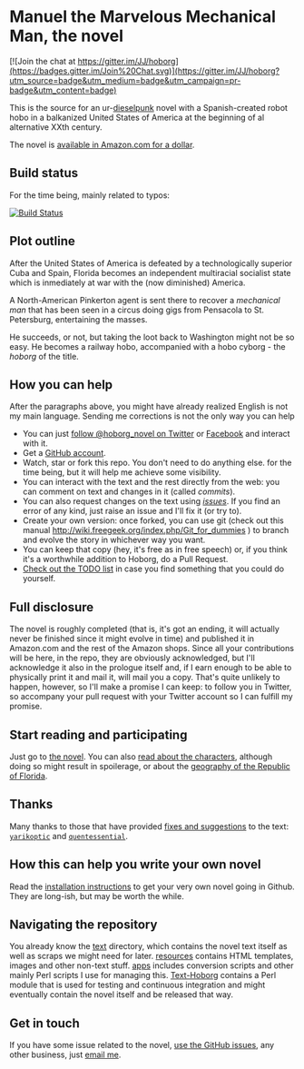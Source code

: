 Manuel the Marvelous Mechanical Man, the novel
======

[![Join the chat at https://gitter.im/JJ/hoborg](https://badges.gitter.im/Join%20Chat.svg)](https://gitter.im/JJ/hoborg?utm_source=badge&utm_medium=badge&utm_campaign=pr-badge&utm_content=badge)

This is the source for an ur-[dieselpunk](https://es.wikipedia.org/wiki/Dieselpunk) novel with a Spanish-created robot hobo in a balkanized
United States of America at the beginning of al alternative XXth century. 

The novel is [available in Amazon.com for a dollar](https://www.amazon.com/dp/B00ED084BK/ref=as_li_ss_til?tag=perltutobyjjmere&camp=0&creative=0&linkCode=as4&creativeASIN=B00ED084BK&adid=1HG3N2ZNW9C40MFDC9WP&). 

Build status
---------------

For the time being, mainly related to typos:

[![Build Status](https://travis-ci.org/JJ/hoborg.png)](https://travis-ci.org/JJ/hoborg)

Plot outline
---------------

After the United States of America is defeated by a technologically superior Cuba and
Spain, Florida becomes an independent multiracial socialist state
which is inmediately at war with the (now diminished) America. 

A North-American Pinkerton agent is sent there to recover a
*mechanical man* that has been seen in a circus doing gigs from
Pensacola to St. Petersburg, entertaining the masses. 

He succeeds, or not, but taking the loot back to Washington might not be so easy. He becomes a
railway hobo, accompanied with a hobo cyborg - the *hoborg* of the title.

How you can help
-----------------------

After the paragraphs above, you might have already realized English is not my
main language. Sending me corrections  is not the only way you can help

* You can just
  [follow @hoborg_novel on Twitter](http://twitter.com/hoborg_novel)
  or [Facebook](https://www.facebook.com/ManuelTheMagnificent) and interact with it.
* Get a [GitHub account](http://github.com).
* Watch, star or fork this repo. You don't need to do anything else.
   for the time being, but it will help me achieve some visibility.
* You can interact with the text and the rest directly from the web:
  you can comment on text and changes in it (called *commits*).
* You can also request changes on the text using [*issues*](https://github.com/JJ/hoborg/issues). If you find
  an error of any kind, just raise an issue and I'll fix it (or try
  to).
* Create your own version: once forked, you can use git (check out
  this manual http://wiki.freegeek.org/index.php/Git_for_dummies ) to
  branch and evolve the story in whichever way you want.
* You can keep that copy (hey, it's free as in free speech) or, if you think
  it's a worthwhile addition to Hoborg, do a Pull Request.
* [Check out the TODO list](TODO.md) in case you find something that
  you could do yourself. 

Full disclosure
------------------

The novel is roughly completed (that is, it's got an ending, it will
actually never be finished since it might evolve in time) and
published it in Amazon.com and the rest of the Amazon shops. Since all
your contributions will be here, in the repo, they are obviously
acknowledged, but I'll acknowledge it also in the prologue itself and,
if I earn enough to be able to physically print it and mail it, will
mail you a copy. That's quite unlikely to happen, however, so I'll
make a promise I can keep: to follow you in Twitter, so accompany your pull request with your Twitter account so I can fulfill my promise. 

Start reading and participating
---------------------------------------

Just go to [the novel](text/text.md). You can also
[read about the characters](text/characters.md), although doing so
might result in spoilerage, or about the
[geography of the Republic of Florida](text/geography.md). 

Thanks
------

Many thanks to those that have provided
[fixes and suggestions](https://github.com/JJ/hoborg/pulls?q=is%3Apr+is%3Aclosed)
to the text: [`yarikoptic`](https://github.com/yarikoptic) and [`quentessential`](http://github.com/quentessential).

How this can help you write your own novel
-----------------------

Read the [installation instructions](INSTALL.md) to get your very own novel going in Github. They are long-ish, but may be worth the while. 

Navigating the repository
---------------------------------

You already know the [text](text/README.md) directory, which contains
the novel text itself as well as scraps we might need for
later. [resources](resources/README.md) contains HTML templates,
images and other non-text stuff. [apps](apps/README.md) includes
conversion scripts and other mainly Perl scripts I use for managing
this. [Text-Hoborg](Text-Hoborg/README) contains a Perl module that is
used for testing and continuous integration and might eventually
contain the novel itself and be released that way. 

Get in touch
---------------

If you have some issue related to the novel, [use the GitHub
issues](https://github.com/JJ/hoborg/issues), any other business, just
[email me](mailto:hoborg@merelo.net).
